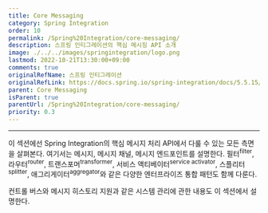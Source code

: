 ```yaml
---
title: Core Messaging
category: Spring Integration
order: 10
permalink: /Spring%20Integration/core-messaging/
description: 스프링 인티그레이션의 핵심 메시징 API 소개
image: ./../../images/springintegration/logo.png
lastmod: 2022-10-21T13:30:00+09:00
comments: true
originalRefName: 스프링 인티그레이션
originalRefLink: https://docs.spring.io/spring-integration/docs/5.5.15/reference/html/index-single.html#spring-integration-core-messaging
parent: Core Messaging
isParent: true
parentUrl: /Spring%20Integration/core-messaging/
priority: 0.3
---
```


---

이 섹션에선 Spring Integration의 핵심 메시지 처리 API에서 다룰 수 있는 모든 측면을 살펴본다. 여기서는 메시지, 메시지 채널, 메시지 엔드포인트를 설명한다. 필터<sup>filter</sup>, 라우터<sup>router</sup>, 트랜스포머<sup>transformer</sup>, 서비스 액티베이터<sup>service activator</sup>, 스플리터<sup>splitter</sup>, 애그리게이터<sup>aggregator</sup>와 같은 다양한 엔터프라이즈 통합 패턴도 함께 다룬다.

컨트롤 버스와 메시지 히스토리 지원과 같은 시스템 관리에 관한 내용도 이 섹션에서 설명한다.
